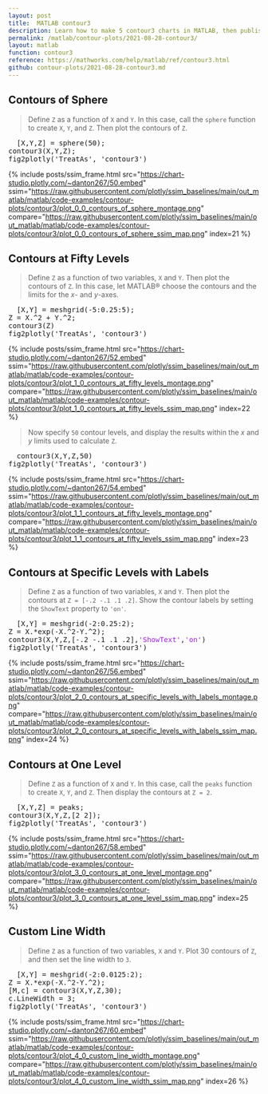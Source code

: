 ```yaml
---
layout: post
title:  MATLAB contour3
description: Learn how to make 5 contour3 charts in MATLAB, then publish them to the Web with Plotly.
permalink: /matlab/contour-plots/2021-08-28-contour3/
layout: matlab
function: contour3
reference: https://mathworks.com/help/matlab/ref/contour3.html
github: contour-plots/2021-08-28-contour3.md
---
```


## Contours of Sphere

> Define `Z` as a function of `X` and `Y`. In this case, call the `sphere` function to create `X`, `Y`, and `Z`. Then plot the contours of `Z`.

<pre class="mcode">
  [X,Y,Z] = sphere(50);
contour3(X,Y,Z);
fig2plotly('TreatAs', 'contour3')
</pre>

{% include posts/ssim_frame.html 
  src="https://chart-studio.plotly.com/~danton267/50.embed" 
  ssim="https://raw.githubusercontent.com/plotly/ssim_baselines/main/out_matlab/matlab/code-examples/contour-plots/contour3/plot_0_0_contours_of_sphere_montage.png" 
  compare="https://raw.githubusercontent.com/plotly/ssim_baselines/main/out_matlab/matlab/code-examples/contour-plots/contour3/plot_0_0_contours_of_sphere_ssim_map.png" 
  index=21
%}



<!--------------------- EXAMPLE BREAK ------------------------->

## Contours at Fifty Levels

> Define `Z` as a function of two variables, `X` and `Y`. Then plot the contours of `Z`. In this case, let MATLAB® choose the contours and the limits for the *x*- and *y*-axes.

<pre class="mcode">
  [X,Y] = meshgrid(-5:0.25:5);
Z = X.^2 + Y.^2;
contour3(Z)
fig2plotly('TreatAs', 'contour3')
</pre>

{% include posts/ssim_frame.html 
  src="https://chart-studio.plotly.com/~danton267/52.embed" 
  ssim="https://raw.githubusercontent.com/plotly/ssim_baselines/main/out_matlab/matlab/code-examples/contour-plots/contour3/plot_1_0_contours_at_fifty_levels_montage.png" 
  compare="https://raw.githubusercontent.com/plotly/ssim_baselines/main/out_matlab/matlab/code-examples/contour-plots/contour3/plot_1_0_contours_at_fifty_levels_ssim_map.png" 
  index=22
%}

> Now specify `50` contour levels, and display the results within the *x* and *y* limits used to calculate `Z`.

<pre class="mcode">
  contour3(X,Y,Z,50)
fig2plotly('TreatAs', 'contour3')
</pre>

{% include posts/ssim_frame.html 
  src="https://chart-studio.plotly.com/~danton267/54.embed" 
  ssim="https://raw.githubusercontent.com/plotly/ssim_baselines/main/out_matlab/matlab/code-examples/contour-plots/contour3/plot_1_1_contours_at_fifty_levels_montage.png" 
  compare="https://raw.githubusercontent.com/plotly/ssim_baselines/main/out_matlab/matlab/code-examples/contour-plots/contour3/plot_1_1_contours_at_fifty_levels_ssim_map.png" 
  index=23
%}



<!--------------------- EXAMPLE BREAK ------------------------->

## Contours at Specific Levels with Labels

> Define `Z` as a function of two variables, `X` and `Y`. Then plot the contours at `Z = [-.2 -.1 .1 .2]`. Show the contour labels by setting the `ShowText` property to `'on'`.

<pre class="mcode">
  [X,Y] = meshgrid(-2:0.25:2);
Z = X.*exp(-X.^2-Y.^2);
contour3(X,Y,Z,[-.2 -.1 .1 .2],<span style='color:#A020F0'>'ShowText'</span>,<span style='color:#A020F0'>'on'</span>)
fig2plotly('TreatAs', 'contour3')
</pre>

{% include posts/ssim_frame.html 
  src="https://chart-studio.plotly.com/~danton267/56.embed" 
  ssim="https://raw.githubusercontent.com/plotly/ssim_baselines/main/out_matlab/matlab/code-examples/contour-plots/contour3/plot_2_0_contours_at_specific_levels_with_labels_montage.png" 
  compare="https://raw.githubusercontent.com/plotly/ssim_baselines/main/out_matlab/matlab/code-examples/contour-plots/contour3/plot_2_0_contours_at_specific_levels_with_labels_ssim_map.png" 
  index=24
%}



<!--------------------- EXAMPLE BREAK ------------------------->

## Contours at One Level

> Define `Z` as a function of `X` and `Y`. In this case, call the `peaks` function to create `X`, `Y`, and `Z`. Then display the contours at `Z = 2`.

<pre class="mcode">
  [X,Y,Z] = peaks;
contour3(X,Y,Z,[2 2]);
fig2plotly('TreatAs', 'contour3')
</pre>

{% include posts/ssim_frame.html 
  src="https://chart-studio.plotly.com/~danton267/58.embed" 
  ssim="https://raw.githubusercontent.com/plotly/ssim_baselines/main/out_matlab/matlab/code-examples/contour-plots/contour3/plot_3_0_contours_at_one_level_montage.png" 
  compare="https://raw.githubusercontent.com/plotly/ssim_baselines/main/out_matlab/matlab/code-examples/contour-plots/contour3/plot_3_0_contours_at_one_level_ssim_map.png" 
  index=25
%}



<!--------------------- EXAMPLE BREAK ------------------------->

## Custom Line Width

> Define `Z` as a function of two variables, `X` and `Y`. Plot 30 contours of `Z`, and then set the line width to `3`.

<pre class="mcode">
  [X,Y] = meshgrid(-2:0.0125:2);
Z = X.*exp(-X.^2-Y.^2);
[M,c] = contour3(X,Y,Z,30);
c.LineWidth = 3;
fig2plotly('TreatAs', 'contour3')
</pre>

{% include posts/ssim_frame.html 
  src="https://chart-studio.plotly.com/~danton267/60.embed" 
  ssim="https://raw.githubusercontent.com/plotly/ssim_baselines/main/out_matlab/matlab/code-examples/contour-plots/contour3/plot_4_0_custom_line_width_montage.png" 
  compare="https://raw.githubusercontent.com/plotly/ssim_baselines/main/out_matlab/matlab/code-examples/contour-plots/contour3/plot_4_0_custom_line_width_ssim_map.png" 
  index=26
%}



<!--------------------- EXAMPLE BREAK ------------------------->

